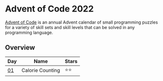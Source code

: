 # Advent of Code 2022

[Advent of Code](https://adventofcode.com/2022) is an annual Advent calendar of small programming puzzles for a variety of skill sets and skill levels that can be solved in any programming language.

## Overview
| Day                                       | Name                    | Stars |
|-------------------------------------------|-------------------------|-------|
| [01](https://adventofcode.com/2022/day/1) | Calorie Counting        | ⭐⭐    |


